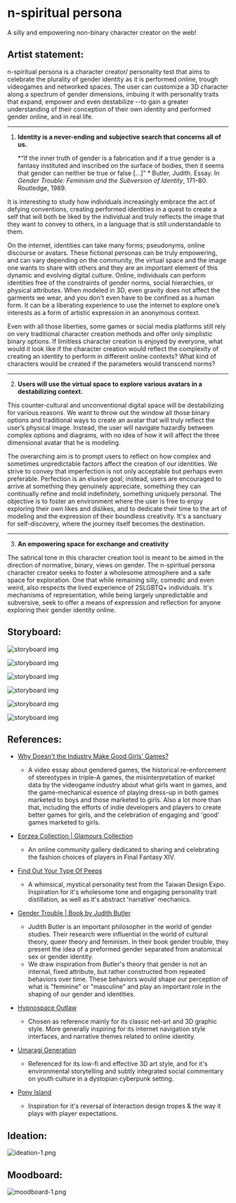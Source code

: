 # n-spiritual persona
A silly and empowering non-binary character creator on the web!
## Artist statement:

n-spiritual persona is a character creator/ personality test that aims to celebrate the plurality of gender identity as it is performed online, trough videogames and networked spaces. The user can customize a 3D character along a spectrum of gender dimensions, imbuing it with personality traits that expand, empower and even destabilize --to gain a greater understanding of their conception of their own identity and performed gender online, and in real life.

---------------------
1. **Identity is a never-ending and subjective search that concerns all of us.**

	*“If the inner truth of gender is a fabrication and if a true gender is a fantasy instituted and inscribed on the surface of bodies, then it seems that gender can neither be true or false [...]” *
Butler, Judith. Essay. In _Gender Trouble: Feminism and the Subversion of Identity_, 171–80. Routledge, 1989.

It is interesting to study how individuals increasingly embrace the act of defying conventions, creating performed identities in a quest to create a self that  will both be liked by the individual and truly reflects the image that they want to convey to others, in a language that is still understandable to them.

On the internet, identities can take many forms; pseudonyms, online discourse or avatars. These fictional personas can be truly empowering, and can vary depending on the community, the virtual space and the image one wants to share with others and they are an important element of this dynamic and evolving digital culture. Online, individuals can perform identities free of the constraints of gender norms, social hierarchies, or physical attributes. When modeled in 3D, even gravity does not affect the garments we wear, and you don't even have to be confined as a human form. It can be a liberating experience to use the internet to explore one’s interests as a form of artistic expression in an anonymous context.

Even with all those liberties, some games or social media platforms still rely on very traditional character creation methods and offer only simplistic binary options. If limitless character creation is enjoyed by everyone, what would it look like if the character creation would reflect the complexity of creating an identity to perform in different online contexts? What kind of characters would be created if the parameters would transcend norms?

------------------------------
2. **Users will use the virtual space to explore various avatars in a destabilizing context.**

This counter-cultural and unconventional digital space will be destabilizing for various reasons. We want to throw out the window all those binary options and traditional ways to create an avatar that will truly reflect the user’s physical image. Instead, the user will navigate hazardly between complex options and diagrams, with no idea of how it will affect the three dimensional avatar that he is modeling. 

The overarching aim is to prompt users to reflect on how complex and sometimes unpredictable factors affect the creation of our identities. We strive to convey that imperfection is not only acceptable but perhaps even preferable. Perfection is an elusive goal; instead, users are encouraged to arrive at something they genuinely appreciate, something they can continually refine and mold indefinitely, something uniquely personal. The objective is to foster an environment where the user is free to enjoy exploring their own likes and dislikes, and to dedicate their time to the art of modeling and the expression of their boundless creativity. It's a sanctuary for self-discovery, where the journey itself becomes the destination.

------------------------------
3. **An empowering space for exchange and creativity**

The satirical tone in this character creation tool is meant to be aimed in the direction of normative, binary, views on gender. The n-spiritual persona character creator seeks to foster a wholesome atmosphere and a safe space for exploration. One that while remaining silly, comedic and even weird, also respects the lived experience of 2SLGBTQ+ individuals. It's mechanisms of representation, while being largely unpredictable and subversive, seek to offer a means of expression and reflection for anyone exploring their gender identity online.

## Storyboard:
![storyboard img](./art-source/nsp_storyboard-6.png)

![storyboard img](./art-source/nsp_storyboard-1.png)

![storyboard img](./art-source/nsp_storyboard-2.png)

![storyboard img](./art-source/nsp_storyboard-3.png)

![storyboard img](./art-source/nsp_storyboard-4.png)

![storyboard img](./art-source/nsp_storyboard-5.png)

## References:
- [Why Doesn't the Industry Make Good Girls' Games?](https://www.youtube.com/watch?v=-BtmNI-xTbQ)
	-  A video essay about gendered games, the historical re-enforcement of stereotypes in triple-A games, the misinterpretation of market data by the videogame industry about what girls want in games, and the game-mechanical essence of playing dress-up in both games marketed to boys and those marketed to girls. Also a lot more than that, including the efforts of indie developers and players to create better games for girls, and the celebration of engaging and 'good' games marketed to girls.
	
- [Eorzea Collection | Glamours Collection ](https://ffxiv.eorzeacollection.com/glamours)
	- An online community gallery dedicated to sharing and celebrating the fashion choices of players in Final Fantasy XIV.
	
- [Find Out Your Type Of Peeps](https://event.designexpo.org.tw/en/)
	- A whimsical, mystical personality test from the Taiwan Design Expo. Inspiration for it's wholesome tone and engaging personality trait distillation, as well as it's abstract 'narrative' mechanics. 
	
- [Gender Trouble | Book by Judith Butler](https://en.wikipedia.org/wiki/Gender_Trouble)
	- Judith Butler is an important philosopher in the world of gender studies. Their research were influential in the world of cultural theory, queer theory and feminism. In their book gender trouble, they present the idea of a preformed gender separated from anatomical sex or gender identity.
	- We draw inspiration from Butler's theory that gender is not an internal, fixed attribute, but rather constructed from repeated behaviors over time. These behaviors would shape our perception of what is "feminine" or "masculine" and play an important role in the shaping of our gender and identities.
	
-  [Hypnospace Outlaw](https://store.steampowered.com/app/844590/Hypnospace_Outlaw/)
	- Chosen as reference mainly for its classic net-art and 3D graphic style. More generally inspiring for its internet navigation style interfaces, and narrative themes related to online identity.
	
- [Umaragi Generation](https://store.steampowered.com/app/1223500/Umurangi_Generation/)
	- Referenced for its low-fi and effective 3D art style, and for it's environmental storytelling and subtly integrated social commentary on youth culture in a dystopian cyberpunk setting.
	
- [Pony Island](https://store.steampowered.com/app/405640/Pony_Island/)
	- Inspiration for it's reversal of Interaction design tropes & the way it plays with player expectations.
## Ideation:
![ideation-1.png](./process/images/ideation-1.png)

## Moodboard:
![moodboard-1.png](./process/images/moodboard-1.png)
